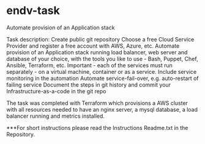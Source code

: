 # endv-task
Automate provision of an Application stack

Task description:
Create public git repository
Choose a free Cloud Service Provider and register a free account with AWS, Azure, etc.
Automate provision of an Application stack running load balancer, web server and database of your choice, with the tools you like to use - Bash, Puppet, Chef, Ansible, Terraform, etc. Important - each of the services must run separately - on a virtual machine, container or as a service.
Include service monitoring in the automation
Automate service-fail-over, e.g. auto-restart of failing service
Document the steps in git history and commit your Infrastructure-as-a-code in the git repo


The task was completed with Terraform which provisions a AWS cluster with all resources needed to have an nginx server, a mysql database, a load balancer running and metrics installed.

***For short instructions please read the Instructions Readme.txt in the Repository.
